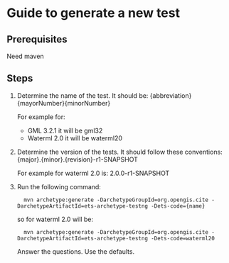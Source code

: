 Guide to generate a new test
==============================

Prerequisites
---------------
Need maven 


Steps
--------

1. Determine the name of the test.
   It should be: {abbreviation}{mayorNumber}{minorNumber}

   For example for:
      - GML 3.2.1 it will be gml32   
      - Waterml 2.0 it will be waterml20
      
1. Determine the version of the tests. It should follow these conventions:  {major}.{minor}.{revision}-r1-SNAPSHOT

   For example for waterml 2.0 is: 2.0.0-r1-SNAPSHOT

1. Run the following command:
 
         mvn archetype:generate -DarchetypeGroupId=org.opengis.cite -DarchetypeArtifactId=ets-archetype-testng -Dets-code={name}
   
   so for waterml 2.0 will be:
   
         mvn archetype:generate -DarchetypeGroupId=org.opengis.cite -DarchetypeArtifactId=ets-archetype-testng -Dets-code=waterml20

   Answer the questions. Use the defaults.

